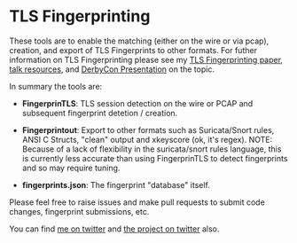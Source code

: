# TLS Fingerprinting

These tools are to enable the matching (either on the wire or via pcap),
creation, and export of TLS Fingerprints to other formats.  For futher
information on TLS Fingerprinting please see my [TLS Fingerprinting paper][1],
[talk resources][2], and [DerbyCon Presentation][5] on the topic.

In summary the tools are:

* **FingerprinTLS**: TLS session detection on the wire or PCAP and subsequent fingerprint detetion / creation.

* **Fingerprintout**: Export to other formats such as Suricata/Snort rules, ANSI C Structs, "clean" output and xkeyscore (ok, it's regex).  NOTE:  Because of a lack of flexibility in the suricata/snort rules language, this is currently less accurate than using FingerprinTLS to detect fingerprints and so may require tuning.

* **fingerprints.json**: The fingerprint "database" itself.

Please feel free to raise issues and make pull requests to submit code changes, fingerprint submissions, etc.

You can find [me on twitter][3] and [the project on twitter][4] also.


[1]: https://blog.squarelemon.com/tls-fingerprinting/
[2]: https://blog.squarelemon.com/blog/2015/09/25/tls-fingerprinting-resources/
[3]: https://twitter.com/synackpse
[4]: https://twitter.com/FingerprinTLS
[5]: https://www.youtube.com/watch?v=XX0FRAy2Mec
